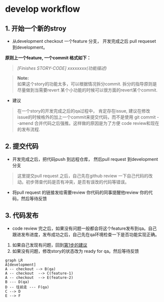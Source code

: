 # develop workflow
## 1. 开始一个新的stroy
- 从development checkout 一个feature 分支， 开发完成之后 pull requeset 到development。

**原则上一个feature, 一个commit  格式如下：**
> *[Finishes STORY-CODE] xxxxxxxx(功能描述)*

> **Note:**  
> 如果这个story的功能太多，可以根据情况拆分commit. 
> 拆分的指导原则是尽量做到当需要revert 某个小功能的时候可以很方面的revert某个commit.

- 建议
> 在一个story的开发完成之后的qa过程中， 肯定存在issue,  建议在修改issue的时候格外的加上一个commit来提交代码，而不是使用 git commit --amend 合并代码之后强推。这样做的原因是为了方便 code review和现在的发布流程.

## 2. 提交代码

 - 开发完成之后，把代码push 到远程仓库， 然后pull request 到development 分支
 > 这里提交pull request 之后，自己先在github review 一下自己代码的改动。初步筛查代码是否有冲突，是否有误改的代码等错误。
 - 将pull request 的链接发给需要review 你代码的同事提醒他review 你的代码，然后等待反馈

## 3. 代码发布
- code review 完之后，如果没有问题一般都会将这个feature发布到qa。自己跟进发布进度，发布成功之后，自己先在qa环境检查一下是否功能实现正确。 

1. 如果自己发现有问题，回到[第1步的建议](#开始一个新的stroy)
2. 如果没有问题，修改story的状态改为 ready for qa。然后等待反馈


```mermaid
graph LR
A[development]
A -- checkout --> B(qa)
A -- checkout  --> C(feature-1)
A -- checkout  --> E(feature-2)
B --- D(qa)
D -- 往前走 --- F(qa)
C --> D
E --> F
```

